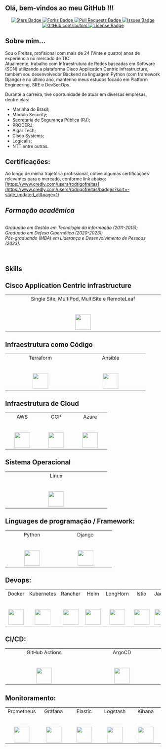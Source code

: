 <h2> Olá, bem-vindos ao meu GitHub !!! </h2> 
<center>
<a href="http://github.com/jonathanbaraldi/devopsforlife-devops-sre-engenharia-plataforma/stargazers">
    <img src="https://img.shields.io/github/stars/jonathanbaraldi/devopsforlife-devops-sre-engenharia-plataforma" alt="Stars Badge"/>
</a>
<a href="https://github.com/jonathanbaraldi/devopsforlife-devops-sre-engenharia-plataforma/network/members">
    <img src="https://img.shields.io/github/forks/jonathanbaraldi/devopsforlife-devops-sre-engenharia-plataforma" alt="Forks Badge"/>
</a>
<a href="https://github.com/jonathanbaraldi/devopsforlife-devops-sre-engenharia-plataforma/pulls">
    <img src="https://img.shields.io/github/issues-pr/jonathanbaraldi/devopsforlife-devops-sre-engenharia-plataforma" alt="Pull Requests Badge"/>
</a>
<a href="https://github.com/jonathanbaraldi/devopsforlife-devops-sre-engenharia-plataforma/issues">
    <img src="https://img.shields.io/github/issues/jonathanbaraldi/devopsforlife-devops-sre-engenharia-plataforma" alt="Issues Badge"/>
</a>
<a href="https://github.com/jonathanbaraldi/devopsforlife-devops-sre-engenharia-plataforma/graphs/contributors">
    <img alt="GitHub contributors" src="https://img.shields.io/github/contributors/jonathanbaraldi/devopsforlife-devops-sre-engenharia-plataforma?color=2b9348">
</a>
<a href="https://github.com/jonathanbaraldi/devopsforlife-devops-sre-engenharia-plataforma/blob/master/LICENSE">
    <img src="https://img.shields.io/github/license/jonathanbaraldi/devopsforlife-devops-sre-engenharia-plataforma?color=2b9348" alt="License Badge"/>
</a>
</center>

## Sobre mim... ##

Sou o Freitas, profisional com mais de 24 (Vinte e quatro) anos de experiência no mercado de TIC.
</br>Atualmente, trabalho com Infraestrutura de Redes baseadas em Software (SDN) utilizando a plataforma Cisco Application Centric Infrastructure, também sou desenvolvedor Backend na linguagem Python (com framework Django) e no último ano, mantenho meus estudos focado em Platform Engineering, SRE e DevSecOps.

Durante a carreira, tive oportunidade de atuar em diversas empresas, dentre elas:
<ul>
  <li>Marinha do Brasil;</li>
  <li>Modulo Security;</li>
  <li>Secretaria de Segurança Pública (RJ);</li>
  <li>PRODERJ;</li>
  <li>Algar Tech;</li>
  <li>Cisco Systems;</li>
  <li>Logicalis;</li>
  <li>NTT entre outras.</li>
</ul>

## Certificações:
Ao longo de minha trajetória profissional, obtive algumas certificações relevantes para o mercado, conforme link abaixo:
<a href="https://www.credly.com/users/rodrigofreitas">[https://www.credly.com/users/rodrigofreitas](https://www.credly.com/users/rodrigofreitas/badges?sort=-state_updated_at&page=1)</a>


<p>
  <em>
    <h2> Formação acadêmica </h2>
    </br>
    Graduado em Gestão em Tecnologia da informação  (2011-2015);
    </br>
    Graduado em Defesa Cibernética  (2020-2023);
    </br>
    Pós-graduando (MBA) em Liderança e Desenvolvimento de Pessoas  (2023).
    </br>
  </em>
</p>

<p>
</br>

## Skills

## Cisco Application Centric infrastructure

<table>
  <tbody>
    <tr valign="top">
      <td width="20%" align="center">
        <span>Single Site, MultiPod, MultiSite e RemoteLeaf </span><br><br><br>
        <img height="50px" src="https://www.vectorlogo.zone/logos/cisco/cisco-ar21.svg">
      </td>      
    </tr>
  </tbody>
</table>  

## Infraestrutura como Código

<table>
  <tbody>
    <tr valign="top">
      <td width="20%" align="center">
        <span>Terraform</span><br><br><br>
        <img height="50px" src="https://www.vectorlogo.zone/logos/terraformio/terraformio-icon.svg">
      </td>
      <td width="20%" align="center">
        <span>Ansible</span><br><br><br>
        <img height="50px" src="https://www.vectorlogo.zone/logos/ansible/ansible-icon.svg">
      </td>
    </tr>
  </tbody>
</table>


## Infraestrutura de Cloud

<table>
  <tbody>
    <tr valign="top">
      <td width="20%" align="center">
        <span>AWS</span><br><br><br>
        <img height="50px" src="https://www.vectorlogo.zone/logos/amazon_aws/amazon_aws-icon.svg">
      </td>
      <td width="20%" align="center">
        <span>GCP</span><br><br><br>
        <img height="50px" src="https://www.vectorlogo.zone/logos/google_cloud/google_cloud-icon.svg">
      </td>
      <td width="20%" align="center">
        <span>Azure</span><br><br><br>
        <img height="50px" src="https://www.vectorlogo.zone/logos/microsoft_azure/microsoft_azure-icon.svg">
      </td>
    </tr>
  </tbody>
</table>

## Sistema Operacional 
<table>
  <tbody>
    <tr valign="top">
      <td width="20%" align="center">
        <span>Linux</span><br><br><br>
        <img height="50px" src="https://www.vectorlogo.zone/logos/linux/linux-icon.svg">
      </td>
  </tbody>
</table>

  
## Linguages de programação / Framework:

<table>
  <tbody>
    <tr valign="top">
      <td width="20%" align="center">
        <span>Python</span><br><br><br>
        <img height="50px" src="https://www.vectorlogo.zone/logos/python/python-icon.svg">
      </td>
         <td width="20%" align="center">
        <span>Django</span><br><br><br>
        <img height="50px" src="https://www.vectorlogo.zone/logos/djangoproject/djangoproject-ar21.svg">
      </td>
    </tr>
  </tbody>
</table>


## Devops:

<table>
  <tbody>
    <tr valign="top">
      <td width="20%" align="center">
        <span>Docker</span><br><br><br>
        <img height="50px" src="https://www.vectorlogo.zone/logos/docker/docker-icon.svg">
      </td>
      <td width="20%" align="center">
        <span>Kubernetes</span><br><br><br>
        <img height="50px" src="https://www.vectorlogo.zone/logos/kubernetes/kubernetes-icon.svg">
      </td>
      <td width="20%" align="center">
        <span>Rancher</span><br><br><br>
        <img height="50px" src="https://www.vectorlogo.zone/logos/rancher/rancher-icon.svg">
      </td>
      <td width="20%" align="center">
        <span>Helm</span><br><br><br>
        <img height="50px" src="https://www.vectorlogo.zone/logos/helmsh/helmsh-icon.svg">
      </td>      
      <td width="20%" align="center">
        <span>LongHorn</span><br><br><br>
        <img height="50px" src="https://www.suse.com/c/wp-content/uploads/2023/03/longhorn-icon-color.png">
      </td>
      <td width="20%" align="center">
        <span>Istio</span><br><br><br>
        <img height="50px" src="https://www.vectorlogo.zone/logos/istioio/istioio-icon.svg">
      </td>
      <td width="20%" align="center">
        <span>Jaeger</span><br><br><br>
        <img height="50px" src="https://www.vectorlogo.zone/logos/jaegertracingio/jaegertracingio-icon.svg">
      </td> 
      <td width="20%" align="center">
        <span>Kiali</span><br><br><br>
        <img height="50px" src="https://s3.amazonaws.com/media-p.slid.es/uploads/671898/images/6101039/kiali_logo_darkbkg_1280px.svg">
      </td>
      <td width="20%" align="center">
        <span>Traefik</span><br><br><br>
        <img height="50px" src="https://www.vectorlogo.zone/logos/traefikio/traefikio-icon.svg">
      </td> 
    </tr>
  </tbody>
</table>  

## CI/CD:

<table>
  <tbody>
    <tr valign="top">
      <td width="20%" align="center">
        <span>GitHub Actions</span><br><br><br>
        <img height="50px" src="https://www.vectorlogo.zone/logos/github/github-icon.svg">
      </td>    
      <td width="20%" align="center">
        <span>ArgoCD</span><br><br><br>
        <img height="50px" src="https://www.vectorlogo.zone/logos/argoprojio/argoprojio-icon.svg">
      </td>
    </tr>
  </tbody>
</table>  

## Monitoramento:

<table>
  <tbody>
    <tr valign="top">
      <td width="20%" align="center">
        <span>Prometheus</span><br><br><br>
        <img height="50px" src="https://www.vectorlogo.zone/logos/prometheusio/prometheusio-icon.svg">
      </td>
      <td width="20%" align="center">
        <span>Grafana</span><br><br><br>
        <img height="50px" src="https://www.vectorlogo.zone/logos/grafana/grafana-icon.svg">
      </td>
            <td width="20%" align="center">
        <span>Elastic</span><br><br><br>
        <img height="50px" src="https://www.vectorlogo.zone/logos/elastic/elastic-icon.svg">
      </td>
            <td width="20%" align="center">
        <span>Logstash</span><br><br><br>
        <img height="50px" src="https://www.vectorlogo.zone/logos/elasticco_logstash/elasticco_logstash-icon.svg">
      </td>
            <td width="20%" align="center">
        <span>Kibana</span><br><br><br>
        <img height="50px" src="https://www.vectorlogo.zone/logos/elasticco_kibana/elasticco_kibana-icon.svg">
      </td>
    </tr>
  </tbody>
</table>

